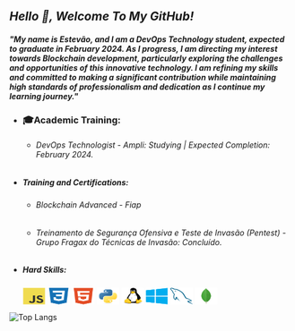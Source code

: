 ## <i>Hello 👋, Welcome To My GitHub!</i>

##### "My name is <strong><i>Estevão</i></strong>, and I am a DevOps Technology student, expected to graduate in February 2024. As I progress, I am directing my interest towards <i>Blockchain</i> development, particularly exploring the challenges and opportunities of this innovative technology. I am refining my skills and committed to making a significant contribution while maintaining high standards of professionalism and dedication as I continue my learning journey."

- ### 🎓Academic Training:
   - ###### DevOps Technologist - Ampli: Studying | Expected Completion: February 2024.

- ##### Training and Certifications:
  - ###### Blockchain Advanced - Fiap
  - ###### Treinamento de Segurança Ofensiva e Teste de Invasão (Pentest) - Grupo Fragax do Técnicas de Invasão: Concluído.

- ##### Hard Skills:
  <img align="center" alt="Tevolve-JavaScript" height="30" width="40" src="https://github.com/devicons/devicon/blob/master/icons/javascript/javascript-original.svg">
  <img align="center" alt="Tevolve-Css3" height="30" width="40" src="https://github.com/devicons/devicon/blob/master/icons/css3/css3-plain.svg">
  <img align="center" alt="Tevolve-HTML5" height="30" width="40" src="https://github.com/devicons/devicon/blob/master/icons/html5/html5-plain.svg">
  <img align="center" alt="Tevolve-Python" height="30" width="40" src="https://raw.githubusercontent.com/devicons/devicon/master/icons/python/python-original.svg">
  <img align="center" alt="Tevolve-Linux" height="30" width="40" src="https://raw.githubusercontent.com/devicons/devicon/master/icons/linux/linux-original.svg">
  <img align="center" alt="Tevolve-Windows" height="30" width="40" src="https://github.com/devicons/devicon/blob/master/icons/windows8/windows8-original.svg">
  <img align="center" alt="Tevolve-MySQL" height="30" width="40" src="https://github.com/devicons/devicon/blob/master/icons/mysql/mysql-original.svg">
  <img align="center" alt="Tevolve-MongoDB" height="30" width="40" src="https://github.com/devicons/devicon/blob/master/icons/mongodb/mongodb-original.svg">

![Top Langs](https://github-readme-stats.vercel.app/api/top-langs/?username=tevolve&layout=compact&theme=highcontrast)




